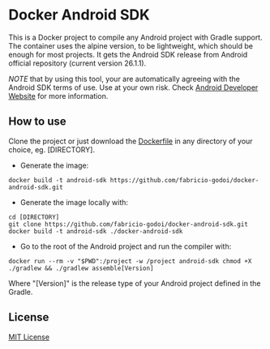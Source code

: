 # Docker Android SDK

This is a Docker project to compile any Android project with Gradle support. 
The container uses the alpine version, to be lightweight, which should be enough for most projects. It gets the Android SDK release from Android official repository (current version 26.1.1).

*NOTE* that by using this tool, your are automatically agreeing with the Android SDK terms of use. Use at your own risk. Check [Android Developer Website](https://developer.android.com/studio/) for more information.


## How to use

Clone the project or just download the [Dockerfile](https://github.com/fabricio-godoi/docker-android-sdk/blob/master/Dockerfile) in any directory of your choice, eg. [DIRECTORY].

* Generate the image:

```
docker build -t android-sdk https://github.com/fabricio-godoi/docker-android-sdk.git
```

* Generate the image locally with:

```
cd [DIRECTORY]
git clone https://github.com/fabricio-godoi/docker-android-sdk.git
docker build -t android-sdk ./docker-android-sdk
```

* Go to the root of the Android project and run the compiler with:

```
docker run --rm -v "$PWD":/project -w /project android-sdk chmod +X ./gradlew && ./gradlew assemble[Version]
```

Where "[Version]" is the release type of your Android project defined in the Gradle.

## License
[MIT License](https://github.com/fabricio-godoi/docker-android-sdk/blob/master/LICENSE)


